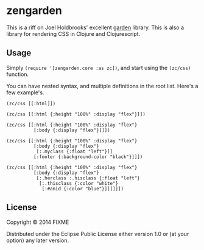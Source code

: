 # zengarden

This is a riff on Joel Holdbrooks' excellent [garden](https://github.com/noprompt/garden) library. This is also a library for rendering CSS in Clojure and Clojurescript. 


## Usage

Simply `(require '[zengarden.core :as zc])`, and start using the `(zc/css)` function. 

You can have nested syntax, and multiple definitions in the root list. Here's a few example's.

```
(zc/css [[:html]])

(zc/css [[:html {:height "100%" :display "flex"}]])

(zc/css [[:html {:height "100%" :display "flex"}
          [:body {:display "flex"}]]])

(zc/css [[:html {:height "100%" :display "flex"}
          [:body {:display "flex"}
           [:.myclass {:float "left"}]]
          [:footer {:background-color "black"}]]])

(zc/css [[:html {:height "100%" :display "flex"}
          [:body {:display "flex"}
           [:.herclass :.hisclass {:float "left"}
            [:.thisclass {:color "white"}
             [:#anid {:color "blue"}]]]]]])
```


## License

Copyright © 2014 FIXME

Distributed under the Eclipse Public License either version 1.0 or (at
your option) any later version.

